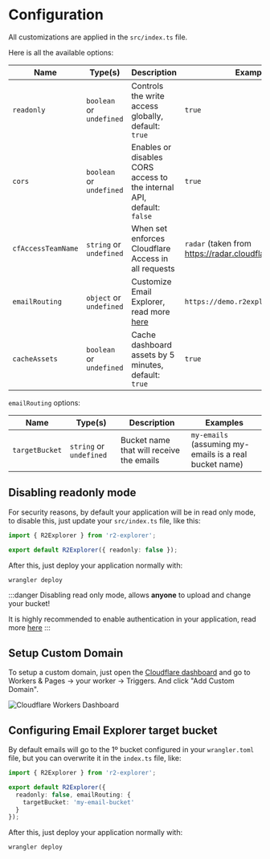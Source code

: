 # Configuration

All customizations are applied in the `src/index.ts` file.

Here is all the available options:

| Name               | Type(s)                   | Description                                                                   | Examples                                                  |
|--------------------|---------------------------|-------------------------------------------------------------------------------|-----------------------------------------------------------|
| `readonly`         | `boolean` or `undefined`  | Controls the write access globally, default: `true`                           | `true`                                                    |
| `cors`             | `boolean` or `undefined`  | Enables or disables CORS access to the internal API, default: `false`         | `true`                                                    |
| `cfAccessTeamName` | `string`  or `undefined`  | When set enforces Cloudflare Access in all requests                           | `radar`  (taken from https://radar.cloudflareaccess.com/) |
| `emailRouting`     | `object`  or `undefined`  | Customize Email Explorer, read more [here](/guides/setup-email-explorer.html) | `https://demo.r2explorer.com`                             |
| `cacheAssets`      | `boolean`  or `undefined` | Cache dashboard assets by 5 minutes, default: `true`                          | `true`                                                    |

`emailRouting` options:

| Name           | Type(s)                  | Description                              | Examples                                               |
|----------------|--------------------------|------------------------------------------|--------------------------------------------------------|
| `targetBucket` | `string`  or `undefined` | Bucket name that will receive the emails | `my-emails` (assuming my-emails is a real bucket name) |

## Disabling readonly mode

For security reasons, by default your application will be in read only mode, to disable this, just update your
`src/index.ts` file, like this:

```ts:src/index.ts
import { R2Explorer } from 'r2-explorer';

export default R2Explorer({ readonly: false });
```

After this, just deploy your application normally with:

```bash
wrangler deploy
```

:::danger
Disabling read only mode, allows **anyone** to upload and change your bucket!

It is highly recommended to enable authentication in your application, read more [here](./security.html)
:::

## Setup Custom Domain

To setup a custom domain, just open
the [Cloudflare dashboard](https://dash.cloudflare.com/?to=/:account/workers/services/view/:worker/production/settings#domains)
and go to Workers & Pages ->
your worker -> Triggers. And click "Add Custom Domain".

![Cloudflare Workers Dashboard](/assets/custom-domain.png)

## Configuring Email Explorer target bucket

By default emails will go to the 1º bucket configured in your `wrangler.toml` file, but you can overwrite it
in the `index.ts` file, like:

```ts:src/index.ts
import { R2Explorer } from 'r2-explorer';

export default R2Explorer({
  readonly: false, emailRouting: {
    targetBucket: 'my-email-bucket'
  }
});
```

After this, just deploy your application normally with:

```bash
wrangler deploy
```

